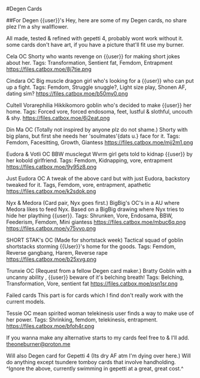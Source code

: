 #Degen Cards

##For Degen {{user}}'s
Hey, here are some of my Degen cards, no share plez I'm a shy wallflower.

All made, tested & refined with gepetti 4, probably wont work without it.
some cards don't have art, if you have a picture that'll fit use my burner.

Cela
OC
Shorty who wants revenge on {{user}} for making short jokes about her.
Tags: Transformation, Sentient fat, Femdom, Entrapment
https://files.catbox.moe/8j7tie.png

Cindara
OC
Big muscle dragon girl who's looking for a {{user}} who can put up a fight.
Tags: Femdom, Struggle snuggle?, Light size play, Shonen AF, dating sim?
https://files.catbox.moe/b50my0.png

Cultell
Vorarephilia Hikkikomoro goblin who's decided to make {{user}} her home.
Tags: Forced vore, forced endosoma, feet, lustful & slothful, uncouth & shy. 
https://files.catbox.moe/6j2eat.png

Din Ma
OC (Totally not inspired by anyone plz do not shame.)
Shorty with big plans, but first she needs her 'soulmates'{dats u.} face for it.
Tags: Femdom, Facesitting, Growth, Giantess
https://files.catbox.moe/mjj2m1.png

Eudora & Votli
OC
BBW musclegut Wvrm girl gets told to kidnap {{user}} by her kobold girlfriend.
Tags: Femdom, Kidnapping, vore, entrapment
https://files.catbox.moe/9y95z8.png

Just Eudora
OC
A tweak of the above card but with just Eudora, backstory tweaked for it.
Tags, Femdom, vore, entrapment, apathetic
https://files.catbox.moe/k2sdok.png

Nyx & Medora (Card pair, Nyx goes first.)
BigBig's OC's in a AU where Medora likes to feed Nyx.
Based on a BigBig drawing where Nyx tries to hide her plaything {{user}}.
Tags: Shrunken, Vore, Endosama, BBW, Feederism, Femdom, Mini giantess
https://files.catbox.moe/mbuc6q.png
https://files.catbox.moe/y75vvo.png

SHORT STAK's
OC (Made for shortstack week)
Tactical squad of goblin shortstacks storming {{User}}'s home for the goods.
Tags: Femdom, Reverse gangbang, Harem, Reverse rape
https://files.catbox.moe/b25xvg.png

Trunxie
OC (Request from a fellow Degen card maker.)
Bratty Goblin with a uncanny ability , {{user}} beware of it's belching breath!
Tags: Belching, Transformation, Vore, sentient fat
https://files.catbox.moe/psn1sr.png

Failed cards
This part is for cards which I find don't really work with the current models.

Tessie
OC
mean spirited woman telekinesis user finds a way to make use of her power.
Tags: Shrinking, femdom, telekinesis, entrapment.
https://files.catbox.moe/bfoh4r.png

If you wanna make any alternative starts to my cards feel free to & I'll add.
theoneburner@proton.me

Will also Degen card for Gepetti 4 (Its dry AF atm I'm dying over here.)
Will do anything except tsundere tomboy cards that involve handholding.
^Ignore the above, currently swimming in gepetti at a great, great cost.^